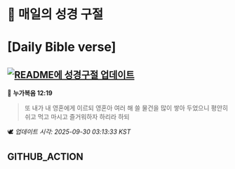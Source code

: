 # 🙏 매일의 성경 구절
# [Daily Bible verse]
## [![README에 성경구절 업데이트](https://github.com/DONGSUKA/first_test/actions/workflows/update-readme-bible.yml/badge.svg)](https://github.com/DONGSUKA/first_test/actions/workflows/update-readme-bible.yml)
<!-- START_BIBLE_VERSE -->
📖 **누가복음 12:19**
> 또 내가 내 영혼에게 이르되 영혼아 여러 해 쓸 물건을 많이 쌓아 두었으니 평안히 쉬고 먹고 마시고 즐거워하자 하리라 하되

🕊️ _업데이트 시각: 2025-09-30 03:13:33 KST_
  <!-- END_BIBLE_VERSE -->
## GITHUB_ACTION
